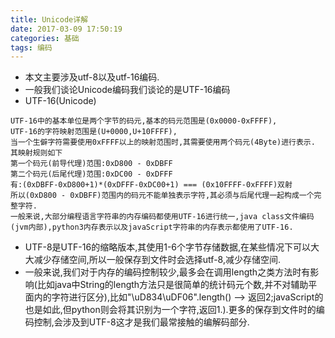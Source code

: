 ```yaml
---
title: Unicode详解
date: 2017-03-09 17:50:19
categories: 基础
tags: 编码
---
```

* 本文主要涉及utf-8以及utf-16编码.
* 一般我们谈论Unicode编码我们谈论的是UTF-16编码
* UTF-16(Unicode)
<!-- more -->
```
UTF-16中的基本单位是两个字节的码元,基本的码元范围是(0x0000-0xFFFF),
UTF-16的字符映射范围是(U+0000,U+10FFFF),
当一个生僻字符需要使用0xFFFF以上的映射范围时,其需要使用两个码元(4Byte)进行表示.
其映射规则如下
第一个码元(前导代理)范围:0xD800 - 0xDBFF
第二个码元(后尾代理)范围:0xDC00 - 0xDFFF
有:(0xDBFF-0xD800+1)*(0xDFFF-0xDC00+1) === (0x10FFFF-0xFFFF)双射
所以(0xD800 - 0xDBFF)范围内的码元不能单独表示字符,其必须与后尾代理一起构成一个完整字符.
一般来说,大部分编程语言字符串的内存编码都使用UTF-16进行统一,java class文件编码(jvm内部),python3内存表示以及javaScript字符串的内存表示都使用了UTF-16.
```

* UTF-8是UTF-16的缩略版本,其使用1-6个字节存储数据,在某些情况下可以大大减少存储空间,所以一般保存到文件时会选择utf-8,减少存储空间.
* 一般来说,我们对于内存的编码控制较少,最多会在调用length之类方法时有影响(比如java中String的length方法只是很简单的统计码元个数,并不对辅助平面内的字符进行区分),比如"\uD834\uDF06".length() --> 返回2;javaScript的也是如此,但python则会将其识别为一个字符,返回1.).更多的保存到文件时的编码控制,会涉及到UTF-8这才是我们最常接触的编解码部分.
